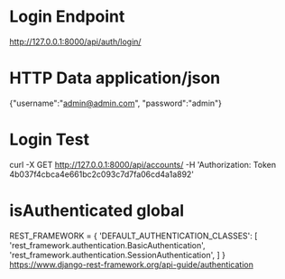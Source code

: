 # Login Endpoint

http://127.0.0.1:8000/api/auth/login/

# HTTP Data application/json

{"username":"admin@admin.com", "password":"admin"}

# Login Test

curl -X GET http://127.0.0.1:8000/api/accounts/ -H 'Authorization: Token 4b037f4cbca4e661bc2c093c7d7fa06cd4a1a892'

# isAuthenticated global

REST_FRAMEWORK = {
'DEFAULT_AUTHENTICATION_CLASSES': [
'rest_framework.authentication.BasicAuthentication',
'rest_framework.authentication.SessionAuthentication',
]
}
https://www.django-rest-framework.org/api-guide/authentication
